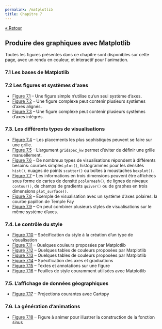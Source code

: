 ```yaml
---
permalink: /matplotlib
title: Chapitre 7
---
```


[« Retour](/python/contents)

## Produire des graphiques avec Matplotlib

Toutes les figures présentes dans ce chapitre sont disponibles sur cette page, avec un rendu en couleur, et interactif pour l'animation.

### 7.1 Les bases de Matplotlib

### 7.2 Les figures et systèmes d'axes

- [Figure 7.1](fig01) – Une figure simple n’utilise qu’un seul système d’axes.
- [Figure 7.2](fig02) – Une figure complexe peut contenir plusieurs systèmes d’axes alignés.
- [Figure 7.3](fig03) – Une figure complexe peut contenir plusieurs systèmes d’axes intégrés.

### 7.3. Les différents types de visualisations

- [Figure 7.4](fig04) – Les placements les plus sophistiqués peuvent se faire sur une grille.
- [Figure 7.5](fig05) – L’argument `gridspec_kw` permet d’éviter de définir une grille manuellement.
- [Figure 7.6](fig06) – De nombreux types de visualisations répondent à différents besoins: courbes simples `plot()`, histogrammes pour les densités `hist()`, nuages de points `scatter()` ou boîtes à moustaches `boxplot()`.
- [Figure 7.7](fig07) – Les informations en trois dimensions peuvent être affichées sous forme de cartes de densité `pcolormesh()`, de lignes de niveaux `contour()`, de champs de gradients `quiver()` ou de graphes en trois dimensions `plot_surface()`.
- [Figure 7.8](fig08) – Exemple de visualisation avec un système d’axes polaires: la courbe papillon de Temple Fay
- [Figure 7.9](fig09) – On peut combiner plusieurs styles de visualisations sur le même système d’axes.

### 7.4. Le contrôle du style

- [Figure 7.10](fig10) – Spécification du style à la création d’un type de visualisation
- [Figure 7.11](fig11) – Quelques couleurs proposées par Matplotlib
- [Figure 7.12](fig12) – Quelques tables de couleurs proposées par Matplotlib
- [Figure 7.13](fig13) – Quelques tables de couleurs proposées par Matplotlib
- [Figure 7.14](fig14) – Spécification des axes et graduations
- [Figure 7.15](fig15) – Textes et annotations sur une figure
- [Figure 7.16](fig16) – Feuilles de style couramment utilisées avec Matplotlib

### 7.5. L’affichage de données géographiques

- [Figure 7.17](fig17) – Projections courantes avec Cartopy

### 7.6. La génération d’animations

- [Figure 7.18](fig18) – Figure à animer pour illustrer la construction de la fonction sinus
